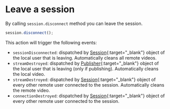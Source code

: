 # Leave a session

By calling `session.disconnect` method you can leave the session.

```javascript
session.disconnect();
```

This action will trigger the following events:

- `sessionDisconnected`: dispatched by [Session](api/openvidu-browser/classes/session.html){:target="_blank"} object of the local user that is leaving. Automatically cleans all remote videos.
- `streamDestroyed`: dispatched by [Publisher](api/openvidu-browser/classes/publisher.html){:target="_blank"} object of the local user that is leaving (only if publishing). Automatically cleans the local video.
- `streamDestroyed`: dispatched by [Session](api/openvidu-browser/classes/session.html){:target="_blank"} object of every other remote user connected to the session. Automatically cleans the remote video.
- `connectionDestroyed`: dispatched by [Session](api/openvidu-browser/classes/session.html){:target="_blank"} object of every other remote user connected to the session.

<br>